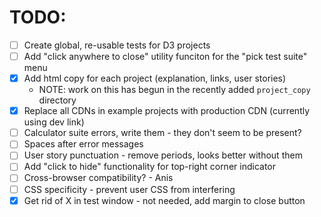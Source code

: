 # TODO:

- [ ] Create global, re-usable tests for D3 projects
- [ ] Add "click anywhere to close" utility funciton for the "pick test suite" menu
- [x] Add html copy for each project (explanation, links, user stories) 
    - NOTE: work on this has begun in the recently added `project_copy` directory
- [x] Replace all CDNs in example projects with production CDN (currently using dev link)
- [ ] Calculator suite errors, write them - they don't seem to be present?
- [ ] Spaces after error messages
- [ ] User story punctuation - remove periods, looks better without them
- [ ] Add "click to hide" functionality for top-right corner indicator
- [ ] Cross-browser compatibility? - Anis
- [ ] CSS specificity - prevent user CSS from interfering  
- [x] Get rid of X in test window - not needed, add margin to close button
